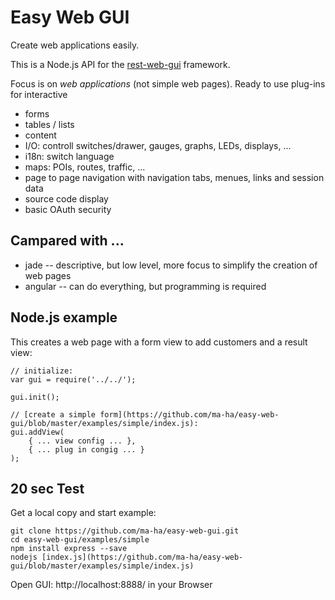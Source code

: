 # Easy Web GUI
Create web applications easily. 

This is a Node.js API for the [rest-web-gui](https://github.com/ma-ha/rest-web-ui) framework.

Focus is on _web applications_ (not simple web pages). Ready to use plug-ins for interactive
* forms
* tables / lists
* content
* I/O: controll switches/drawer, gauges, graphs, LEDs, displays, ...
* i18n: switch language
* maps: POIs, routes, traffic, ...
* page to page navigation with navigation tabs, menues, links and session data
* source code display
* basic OAuth security

## Campared with ...
* jade -- descriptive, but low level, more focus to simplify the creation of web pages
* angular -- can do everything, but programming is required

## Node.js example
This creates a web page with a form view to add customers and a result view:

	// initialize:
	var gui = require('../../');
	
	gui.init();
	
	// [create a simple form](https://github.com/ma-ha/easy-web-gui/blob/master/examples/simple/index.js):
	gui.addView( 
		{ ... view config ... },
		{ ... plug in congig ... }
	);	
	

	
## 20 sec Test
Get a local copy and start example:

	git clone https://github.com/ma-ha/easy-web-gui.git
	cd easy-web-gui/examples/simple
	npm install express --save
	nodejs [index.js](https://github.com/ma-ha/easy-web-gui/blob/master/examples/simple/index.js)

Open GUI: http://localhost:8888/ in your Browser
	